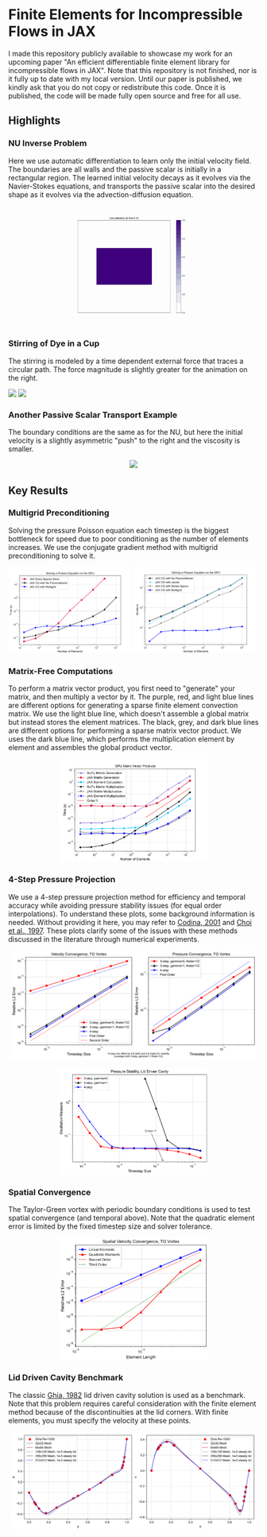 # Finite Elements for Incompressible Flows in JAX

I made this repository publicly available to showcase my work for an upcoming paper "An efficient differentiable finite element library for incompressible flows in JAX". Note that this repository is not finished, nor is it fully up to date with my local version. Until our paper is published, we kindly ask that you do not copy or redistribute this code. Once it is published, the code will be made fully open source and free for all use. 

## Highlights
### NU Inverse Problem
Here we use automatic differentiation to learn only the initial velocity field. The boundaries are all walls and the passive scalar is initially in a rectangular region. The learned initial velocity decays as it evolves via the Navier-Stokes equations, and transports the passive scalar into the desired shape as it evolves via the advection-diffusion equation.

<p align="center">
    <img src="images/NU_learned_purple.gif" width="60%">
</p>

### Stirring of Dye in a Cup
The stirring is modeled by a time dependent external force that traces a circular path. The force magnitude is slightly greater for the animation on the right.

<p float="left">
  <img src="images/stirring_50F.gif" width="49%">
  <img src="images/stirring_70F.gif" width="49%">
</p>

### Another Passive Scalar Transport Example
The boundary conditions are the same as for the NU, but here the initial velocity is a slightly asymmetric "push" to the right and the viscosity is smaller. 

<p align="center">
    <img src="images/10k_asymm_push.gif" width="60%">
</p>

## Key Results
### Multigrid Preconditioning
Solving the pressure Poisson equation each timestep is the biggest bottleneck for speed due to poor conditioning as the number of elements increases. We use the conjugate gradient method with multigrid preconditioning to solve it. 

<p float="left">
  <img src="images/poisson_time_clean.png" width="49%">
  <img src="images/poisson_iters.png" width="49.2%">
</p>

### Matrix-Free Computations
To perform a matrix vector product, you first need to "generate" your matrix, and then multiply a vector by it. The purple, red, and light blue lines are different options for generating a sparse finite element convection matrix. We use the light blue line, which doesn't assemble a global matrix but instead stores the element matrices. The black, grey, and dark blue lines are different options for performing a sparse matrix vector product. We uses the dark blue line, which performs the multiplication element by element and assembles the global product vector.

<p align="center">
    <img src="images/gpu_matvec.png" width="60%">
</p>

### 4-Step Pressure Projection
We use a 4-step pressure projection method for efficiency and temporal accuracy while avoiding pressure stability issues (for equal order interpolations). To understand these plots, some background information is needed. Without providing it here, you may refer to [Codina, 2001](https://www.sciencedirect.com/science/article/pii/S0021999101967257) and [Choi et al., 1997](https://www.sciencedirect.com/science/article/pii/S0045782596011565). These plots clarify some of the issues with these methods discussed in the literature through numerical experiments.

<p align="center">
    <img src="images/projection_convergence.png" width="98%">
</p>

<p align="center">
    <img src="images/projection_stability.png" width="60%">
</p>

### Spatial Convergence
The Taylor-Green vortex with periodic boundary conditions is used to test spatial convergence (and temporal above). Note that the quadratic element error is limited by the fixed timestep size and solver tolerance.

<p align="center">
    <img src="images/spatial_velocity_convergence.png" width="60%">
</p>

### Lid Driven Cavity Benchmark
The classic [Ghia, 1982](https://www.sciencedirect.com/science/article/pii/0021999182900584) lid driven cavity solution is used as a benchmark. Note that this problem requires careful consideration with the finite element method because of the discontinuities at the lid corners. With finite elements, you must specify the velocity at these points. 

<p align="center">
    <img src="images/cavity.png" width="98%">
</p>

